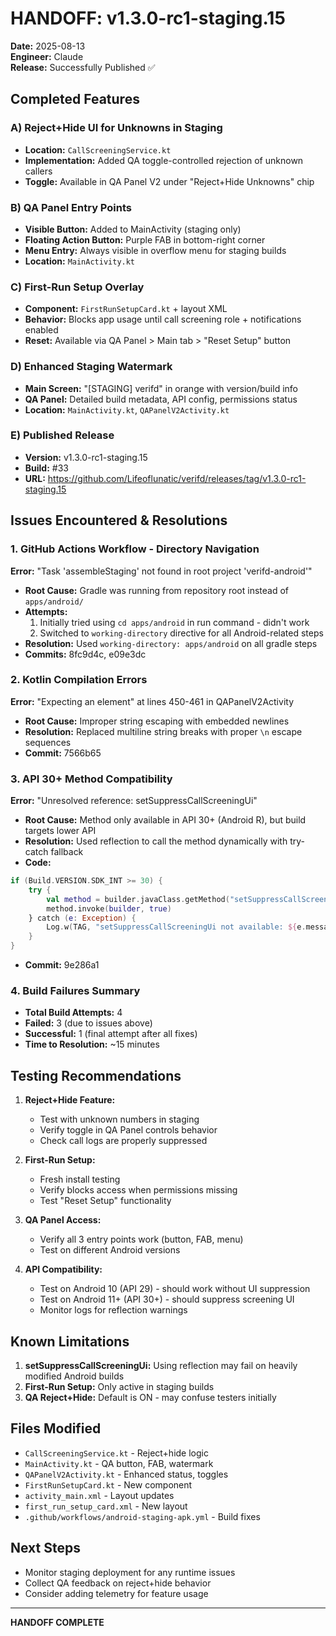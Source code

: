 # HANDOFF: v1.3.0-rc1-staging.15

**Date:** 2025-08-13  
**Engineer:** Claude  
**Release:** Successfully Published ✅

## Completed Features

### A) Reject+Hide UI for Unknowns in Staging

- **Location:** `CallScreeningService.kt`
- **Implementation:** Added QA toggle-controlled rejection of unknown callers
- **Toggle:** Available in QA Panel V2 under "Reject+Hide Unknowns" chip

### B) QA Panel Entry Points

- **Visible Button:** Added to MainActivity (staging only)
- **Floating Action Button:** Purple FAB in bottom-right corner
- **Menu Entry:** Always visible in overflow menu for staging builds
- **Location:** `MainActivity.kt`

### C) First-Run Setup Overlay

- **Component:** `FirstRunSetupCard.kt` + layout XML
- **Behavior:** Blocks app usage until call screening role + notifications enabled
- **Reset:** Available via QA Panel > Main tab > "Reset Setup" button

### D) Enhanced Staging Watermark

- **Main Screen:** "[STAGING] verifd" in orange with version/build info
- **QA Panel:** Detailed build metadata, API config, permissions status
- **Location:** `MainActivity.kt`, `QAPanelV2Activity.kt`

### E) Published Release

- **Version:** v1.3.0-rc1-staging.15
- **Build:** #33
- **URL:** https://github.com/Lifeoflunatic/verifd/releases/tag/v1.3.0-rc1-staging.15

## Issues Encountered & Resolutions

### 1. GitHub Actions Workflow - Directory Navigation

**Error:** "Task 'assembleStaging' not found in root project 'verifd-android'"

- **Root Cause:** Gradle was running from repository root instead of `apps/android/`
- **Attempts:**
  1. Initially tried using `cd apps/android` in run command - didn't work
  2. Switched to `working-directory` directive for all Android-related steps
- **Resolution:** Used `working-directory: apps/android` on all gradle steps
- **Commits:** 8fc9d4c, e09e3dc

### 2. Kotlin Compilation Errors

**Error:** "Expecting an element" at lines 450-461 in QAPanelV2Activity

- **Root Cause:** Improper string escaping with embedded newlines
- **Resolution:** Replaced multiline string breaks with proper `\n` escape sequences
- **Commit:** 7566b65

### 3. API 30+ Method Compatibility

**Error:** "Unresolved reference: setSuppressCallScreeningUi"

- **Root Cause:** Method only available in API 30+ (Android R), but build targets lower API
- **Resolution:** Used reflection to call the method dynamically with try-catch fallback
- **Code:**

```kotlin
if (Build.VERSION.SDK_INT >= 30) {
    try {
        val method = builder.javaClass.getMethod("setSuppressCallScreeningUi", Boolean::class.java)
        method.invoke(builder, true)
    } catch (e: Exception) {
        Log.w(TAG, "setSuppressCallScreeningUi not available: ${e.message}")
    }
}
```

- **Commit:** 9e286a1

### 4. Build Failures Summary

- **Total Build Attempts:** 4
- **Failed:** 3 (due to issues above)
- **Successful:** 1 (final attempt after all fixes)
- **Time to Resolution:** ~15 minutes

## Testing Recommendations

1. **Reject+Hide Feature:**
   - Test with unknown numbers in staging
   - Verify toggle in QA Panel controls behavior
   - Check call logs are properly suppressed

2. **First-Run Setup:**
   - Fresh install testing
   - Verify blocks access when permissions missing
   - Test "Reset Setup" functionality

3. **QA Panel Access:**
   - Verify all 3 entry points work (button, FAB, menu)
   - Test on different Android versions

4. **API Compatibility:**
   - Test on Android 10 (API 29) - should work without UI suppression
   - Test on Android 11+ (API 30+) - should suppress screening UI
   - Monitor logs for reflection warnings

## Known Limitations

1. **setSuppressCallScreeningUi:** Using reflection may fail on heavily modified Android builds
2. **First-Run Setup:** Only active in staging builds
3. **QA Reject+Hide:** Default is ON - may confuse testers initially

## Files Modified

- `CallScreeningService.kt` - Reject+hide logic
- `MainActivity.kt` - QA button, FAB, watermark
- `QAPanelV2Activity.kt` - Enhanced status, toggles
- `FirstRunSetupCard.kt` - New component
- `activity_main.xml` - Layout updates
- `first_run_setup_card.xml` - New layout
- `.github/workflows/android-staging-apk.yml` - Build fixes

## Next Steps

- Monitor staging deployment for any runtime issues
- Collect QA feedback on reject+hide behavior
- Consider adding telemetry for feature usage

---

**HANDOFF COMPLETE**
